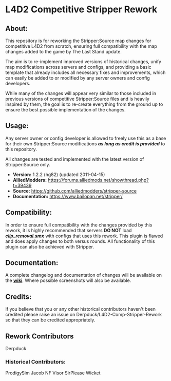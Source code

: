 # L4D2 Competitive Stripper Rework

## About:
This repository is for reworking the Stripper:Source map changes for competitive L4D2 from scratch, ensuring full compatibility with the map changes added to the game by The Last Stand update.

The aim is to re-implement improved versions of historical changes, unify map modifications across servers and configs, and providing a basic template that already includes all necessary fixes and improvements, which can easily be added to or modified by any server owners and config developers.

While many of the changes will appear very similar to those included in previous versions of competitive Stripper:Source files and is heavily inspired by them, the goal is to re-create everything from the ground up to ensure the best possible implementation of the changes.

## Usage:
Any server owner or config developer is allowed to freely use this as a base for their own Stripper:Source modifications _**as long as credit is provided**_ to this repository.

All changes are tested and implemented with the latest version of Stripper:Source only.
* **Version:** 1.2.2 (hg82) (updated 2011-04-15)
* **AlliedModders:** https://forums.alliedmods.net/showthread.php?t=39439
* **Source:** https://github.com/alliedmodders/stripper-source
* **Documentation:** https://www.bailopan.net/stripper/

## Compatibility:
In order to ensure full compatibility with the changes provided by this rework, it is highly recommended that servers **DO NOT** load _**clip_removal.smx**_ with configs that uses this rework.
This plugin is flawed and does apply changes to both versus rounds. All functionality of this plugin can also be achieved with Stripper.

## Documentation:
A complete changelog and documentation of changes will be available on the **[wiki](https://github.com/Derpduck/L4D2-Comp-Stripper-Rework/wiki)**. Where possible screenshots will also be available.

## Credits:
If you believe that you or any other historical contributors haven't been credited please raise an issue on Derpduck/L4D2-Comp-Stripper-Rework so that they can be credited appropriately.

## Rework Contributors
Derpduck

### Historical Contributors:
ProdigySim
Jacob
NF
Visor
SirPlease
Wicket
